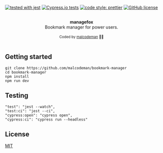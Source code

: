 <div align="center">

[![tested with jest](https://img.shields.io/badge/tested_with-jest-99424f.svg)](https://github.com/facebook/jest)
[![Cypress.io tests](https://img.shields.io/badge/cypress.io-tests-green.svg?style=flat-square)](https://cypress.io)
[![code style: prettier](https://img.shields.io/badge/code_style-prettier-ff69b4.svg)](https://github.com/prettier/prettier)
[![GitHub license](https://img.shields.io/badge/license-MIT-blue.svg)](https://github.com/malcodeman/bookmark-manager/blob/master/LICENSE)

</div>
<br />
<div align="center"><strong>managefox</strong></div>
<div align="center">Bookmark manager for power users.</div>
<br />
<div align="center">
  <sub>Coded by <a href="https://malcodeman.com">malcodeman</a> 👨‍🚀</sub>
</div>
<br />

## Getting started

```
git clone https://github.com/malcodeman/bookmark-manager
cd bookmark-manager
npm install
npm run dev
```

## Testing

```
"test": "jest --watch",
"test:ci": "jest --ci",
"cypress:open": "cypress open",
"cypress:ci": "cypress run --headless"
```

## License

[MIT](./LICENSE)
